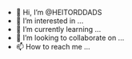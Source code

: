 - 👋 Hi, I’m @HEITORDDADS
- 👀 I’m interested in ...
- 🌱 I’m currently learning ...
- 💞️ I’m looking to collaborate on ...
- 📫 How to reach me ...

<!---
HEITORDDADS/HEITORDDADS is a ✨ special ✨ repository because its `README.md` (this file) appears on your GitHub profile.
You can click the Preview link to take a look at your changes.
--->
